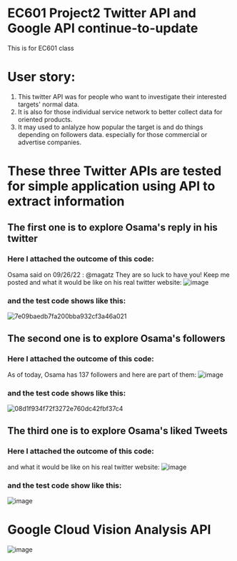 # EC601 Project2 Twitter API and Google API continue-to-update
This is for EC601 class
# User story:
1. This twitter API was for people who want to investigate their interested targets' normal data.
2. It is also for those individual service network to better collect data for oriented products.
3. It may used to anlalyze how popular the target is and do things depending on followers data.
especially for those commercial or advertise companies.

# These three Twitter APIs are tested for simple application using API to extract information
## The first one is to explore Osama's reply in his twitter
### Here I attached the outcome of this code:
Osama said on 09/26/22 : @magatz They are so luck to have you!  Keep me posted
and what it would be like on his real twitter website:
![image](https://user-images.githubusercontent.com/81452190/194628702-13cd58fa-edc1-44be-a170-5fce4ee42c1f.png)
### and the test code shows like this:
![7e09baedb7fa200bba932cf3a46a021](https://user-images.githubusercontent.com/81452190/194628935-eb013cc3-1f15-40c9-a31d-696fc2029a43.jpg)

## The second one is to explore Osama's followers
### Here I attached the outcome of this code:
As of today, Osama has 137 followers and here are part of them:
![image](https://user-images.githubusercontent.com/81452190/194635378-02683e62-80da-4caf-b931-958aae7304d5.png)
### and the test code shows like this:
![08d1f934f72f3272e760dc42fbf37c4](https://user-images.githubusercontent.com/81452190/194635531-b35ef42a-7d21-43e4-a535-ac3b078bd71b.jpg)

## The third one is to explore Osama's liked Tweets
### Here I attached the outcome of this code:
and what it would be like on his real twitter website:
![image](https://user-images.githubusercontent.com/81452190/194636026-a4a7ee61-7f72-4ba5-8d43-aa9710de9815.png)
### and the test code show like this:
![image](https://user-images.githubusercontent.com/81452190/194635711-84d52541-0ee7-4298-995b-09578285ffc8.png)

# Google Cloud Vision Analysis API
![image](https://user-images.githubusercontent.com/81452190/196043913-2cb58272-0864-4a0c-b486-b9ad77ca7f64.png)
